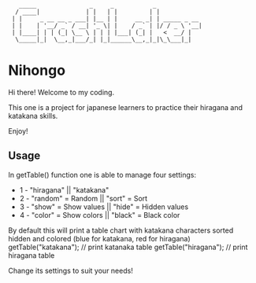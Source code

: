 
    
       _____               _     _           _             
      / ____|             | |   | |         | |            
     | |     _ __ __ _ ___| |__ | |     __ _| | _____ _ __ 
     | |    | '__/ _` / __| '_ \| |    / _` | |/ / _ \ '__|
     | |____| | | (_| \__ \ | | | |___| (_| |   <  __/ |   
      \_____|_|  \__,_|___/_| |_|______\__,_|_|\_\___|_|   


# Nihongo
Hi there! Welcome to my coding.

This one is a project for japanese learners to practice their hiragana and katakana skills.

Enjoy!


## Usage
In getTable() function one is able to manage four settings:
 * 1 - "hiragana" || "katakana"
 * 2 - "random" = Random || "sort" = Sort
 * 3 - "show" = Show values || "hide" = Hidden values
 * 4 - "color" = Show colors || "black" = Black color

By default this will print a table chart with katakana characters sorted hidden and colored (blue for katakana, red for hiragana)
getTable("katakana"); // print katanaka table
getTable("hiragana"); // print hiragana table

Change its settings to suit your needs!